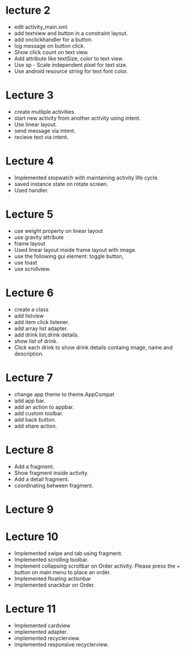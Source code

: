 # lecture 2
- edit activity_main.xml. 
- add textview and button in a constraint layout. 
- add onclickhandler for a button. 
- log message on button click. 
- Show click count on text view.
- Add attribute like textSize, color to text view. 
- Use sp - Scale independent pixel for text size. 
- Use android resource string for text font color.

# Lecture 3
- create mutliple activities.
- start new activity from another activity using intent.
- Use linear layout.
- send message via intent.
- recieve text via intent.

# Lecture 4
- Implemented stopwatch with maintaining activity life cycle.
- saved instance state on rotate screen.
- Used handler.

# Lecture 5
- use weight property on linear layout
- use gravity attribute 
- frame layout 
- Used linear layout inside frame layout with image. 
- use the following gui element: toggle button, 
- use toast
- use scrollview. 

# Lecture 6
- create a class
- add listview 
- add item click listener. 
- add array list adapter. 
- add drink list,drink details.
- show list of drink. 
- Click each drink to show drink details containg image, name and description.

# Lecture 7
- change app theme to theme.AppCompat
- add app bar.
- add an action to appbar. 
- add custom toolbar.
- add back button. 
- add share action.

# Lecture 8
- Add a fragment.
- Show fragment inside activity.
- Add a detail fragment.
- coordinating between fragment.

# Lecture 9

# Lecture 10
- Implemented swipe and tab using fragment.
- Implemented scrolling toolbar.
- Implement collapsing scrollbar on Order activity. Please press the + button on main menu to place an order.
- Implemented floating actionbar
- Implemented snackbar on Order.

# Lecture 11
- Implemented cardview
- implemented adapter.
- implemented recyclerview.
- implemented responsive recyclerview.




